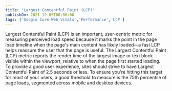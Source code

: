 ```yaml
---
title: "Largest Contentful Paint (LCP)"
publishOn: 2021-12-05T00:00:00
tags: ['Google Core Web Vitals','Performance','LCP']
---
```


Largest Contentful Paint (LCP) is an important, user-centric metric for measuring perceived load speed because it marks the point in the page load timeline when the page's main content has likely loaded—a fast LCP helps reassure the user that the page is useful. The Largest Contentful Paint (LCP) metric reports the render time of the largest image or text block visible within the viewport, relative to when the page first started loading. To provide a good user experience, sites should strive to have Largest Contentful Paint of 2.5 seconds or less. To ensure you're hitting this target for most of your users, a good threshold to measure is the 75th percentile of page loads, segmented across mobile and desktop devices.
